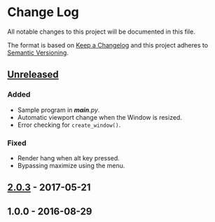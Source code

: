 # Change Log
All notable changes to this project will be documented in this file.

The format is based on [Keep a Changelog](http://keepachangelog.com/)
and this project adheres to [Semantic Versioning](http://semver.org/).

## [Unreleased]
### Added
- Sample program in *__main__.py*.
- Automatic viewport change when the Window is resized.
- Error checking for `create_window()`.

### Fixed
- Render hang when alt key pressed.
- Bypassing maximize using the menu.

## [2.0.3] - 2017-05-21

## 1.0.0 - 2016-08-29

[Unreleased]: https://github.com/cprogrammer1994/GLWindow/compare/2.0.3...master
[2.0.3]: https://github.com/cprogrammer1994/GLWindow/tree/2.0.3
